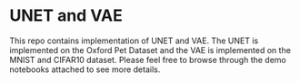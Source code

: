 
# UNET and VAE

This repo contains implementation of UNET and VAE. The UNET is implemented on the Oxford Pet Dataset and the VAE is implemented on the MNIST and CIFAR10 dataset. Please feel free to browse through the demo notebooks attached to see more details.

